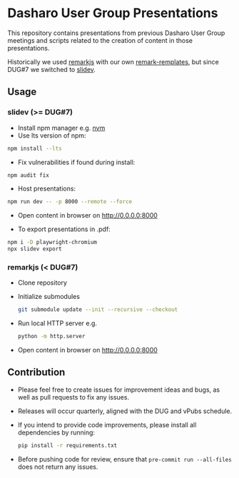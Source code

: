 # Dasharo User Group Presentations
<!--
SPDX-FileCopyrightText: 2024 3mdeb <contact@3mdeb.com>

SPDX-License-Identifier: CC-BY-SA-4.0
-->

This repository contains presentations from previous Dasharo User Group
meetings and scripts related to the creation of content in those presentations.

Historically we used [remarkjs](https://github.com/remarkjs/remark) with our
own [remark-remplates](https://github.com/3mdeb/remark-templates), but since
DUG#7 we switched to [slidev](https://sli.dev/).

## Usage

### slidev (>= DUG#7)

* Install npm manager e.g. [nvm](https://github.com/nvm-sh/nvm?tab=readme-ov-file#install--update-script)
* Use lts version of npm:

```bash
npm install --lts
```

* Fix vulnerabilities if found during install:

```bash
npm audit fix
```

* Host presentations:

```bash
npm run dev -- -p 8000 --remote --force
```

- Open content in browser on http://0.0.0.0:8000

* To export presentations in .pdf:

```bash
npm i -D playwright-chromium
npx slidev export
```

### remarkjs (< DUG#7)

- Clone repository
- Initialize submodules

  ```bash
  git submodule update --init --recursive --checkout
  ```

- Run local HTTP server e.g.

  ```bash
  python -m http.server
  ```

- Open content in browser on http://0.0.0.0:8000

## Contribution

- Please feel free to create issues for improvement ideas and bugs, as well as
  pull requests to fix any issues.
- Releases will occur quarterly, aligned with the DUG and vPubs schedule.
- If you intend to provide code improvements, please install all dependencies
  by running:

  ```bash
  pip install -r requirements.txt
  ```

- Before pushing code for review, ensure that `pre-commit run --all-files` does
  not return any issues.
